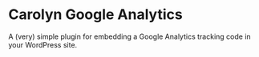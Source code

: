 Carolyn Google Analytics
========================

A (very) simple plugin for embedding a Google Analytics tracking code in your WordPress site.